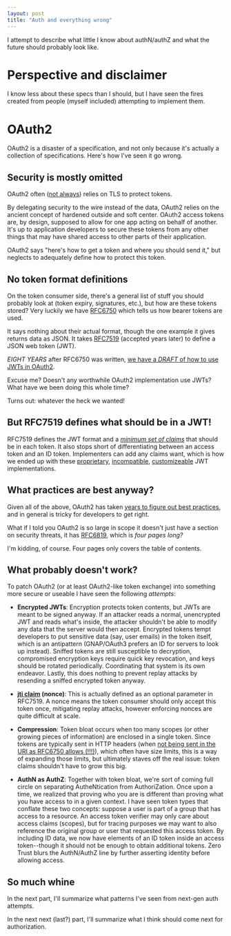 ```yaml
---
layout: post
title: "Auth and everything wrong"
---
```


I attempt to describe what little I know about authN/authZ and what the future should probably look like.

# Perspective and disclaimer
I know less about these specs than I should, but I have seen the fires created from people (myself included) attempting to implement them.

# OAuth2
OAuth2 is a disaster of a specification, and not only because it's actually a collection of specifications. Here's how I've seen it go wrong.

## Security is mostly omitted
OAuth2 often ([not always](https://tools.ietf.org/html/rfc6749#section-3.1.2.1)) relies on TLS to protect tokens.

By delegating security to the wire instead of the data, OAuth2 relies on the ancient concept of hardened outside and soft center. OAuth2 access tokens are, by design, supposed to allow for one app acting on behalf of another. It's up to application developers to secure these tokens from any other things that may have shared access to other parts of their application.

OAuth2 says "here's how to get a token and where you should send it," but neglects to adequately define how to protect this token.

## No token format definitions
On the token consumer side, there's a general list of stuff you should probably look at (token expiry, signatures, etc.), but how are these tokens stored? Very luckily we have [RFC6750](https://tools.ietf.org/html/rfc6750) which tells us how bearer tokens are used.

It says nothing about their actual format, though the one example it gives returns data as JSON. It takes [RFC7519](https://tools.ietf.org/html/rfc7519) (accepted years later) to define a JSON web token (JWT).

*EIGHT YEARS* after RFC6750 was written, [we have a *DRAFT* of how to use JWTs in OAuth2](https://tools.ietf.org/html/draft-ietf-oauth-access-token-jwt-10).

Excuse me? Doesn't any worthwhile OAuth2 implementation use JWTs? What have we been doing this whole time?

Turns out: whatever the heck we wanted!

## But RFC7519 defines what should be in a JWT!
RFC7519 defines the JWT format and a [_minimum set of claims_](https://tools.ietf.org/html/rfc7519#section-4.1) that should be in each token. It also stops short of differentiating between an access token and an ID token. Implementers can add any claims want, which is how we ended up with these [proprietary](https://docs.microsoft.com/en-us/azure/active-directory/develop/access-tokens#claims-in-access-tokens), [incompatible](https://developer.okta.com/docs/guides/customize-tokens-returned-from-okta/overview/), [customizeable](https://auth0.com/docs/tokens/json-web-tokens/json-web-token-claims) JWT implementations.

## What practices are best anyway?
Given all of the above, OAuth2 has taken [years to figure out best practices](https://tools.ietf.org/html/draft-ietf-oauth-security-topics-16), and in general is tricky for developers to get right.

What if I told you OAuth2 is so large in scope it doesn't just have a section on security threats, it has [RFC6819](https://tools.ietf.org/html/rfc6819), which is _four pages long?_

I'm kidding, of course. Four pages only covers the table of contents.

## What probably doesn't work?
To patch OAuth2 (or at least OAuth2-like token exchange) into something more secure or useable I have seen the following _attempts_:

* **Encrypted JWTs**: Encryption protects token contents, but JWTs are meant to be signed anyway. If an attacker reads a normal, unencrypted JWT and reads what's inside, the attacker shouldn't be able to modify any data that the server would then accept. Encrypted tokens tempt developers to put sensitive data (say, user emails) in the token itself, which is an antipattern (GNAP/OAuth3 prefers an ID for servers to look up instead). Sniffed tokens are still susceptible to decryption, compromised encryption keys require quick key revocation, and keys should be rotated periodically. Coordinating that system is its own endeavor. Lastly, this does nothing to prevent replay attacks by resending a sniffed encrypted token anyway.

* **[jti claim](https://tools.ietf.org/html/rfc7519#section-4.1.7) (nonce)**: This is actually defined as an optional parameter in RFC7519. A nonce means the token consumer should only accept this token once, mitigating replay attacks, however enforcing nonces are quite difficult at scale.

* **Compression**: Token bloat occurs when too many scopes (or other growing pieces of information) are enclosed in a single token. Since tokens are typically sent in HTTP headers (when [not being sent in the URI as RFC6750 allows (!!!)](https://tools.ietf.org/html/rfc6750#section-2.3)), which often have size limits, this is a way of expanding those limits, but ultimately staves off the real issue: token claims shouldn't have to grow this big.

* **AuthN as AuthZ**: Together with token bloat, we're sort of coming full circle on separating AutheNtication from AuthoriZation. Once upon a time, we realized that proving who you are is different than proving what you have access to in a given context. I have seen token types that conflate these two concepts: suppose a user is part of a group that has access to a resource. An access token verifier may only care about access claims (scopes), but for tracing purposes we may want to also reference the original group or user that requested this access token. By including ID data, we now have elements of an ID token inside an access token--though it should not be enough to obtain additional tokens. Zero Trust blurs the AuthN/AuthZ line by further asserting identity before allowing access.

## So much whine
In the next part, I'll summarize what patterns I've seen from next-gen auth attempts.

In the next next (last?) part, I'll summarize what I think should come next for authorization.
